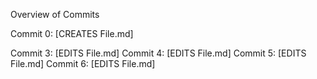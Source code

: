 Overview of Commits

Commit 0: [CREATES File.md]

Commit 3: [EDITS File.md]
Commit 4: [EDITS File.md]
Commit 5: [EDITS File.md]
Commit 6: [EDITS File.md]